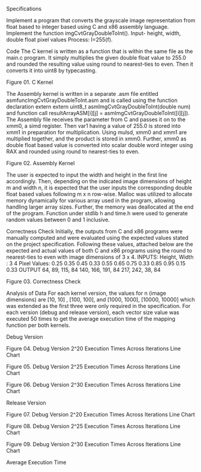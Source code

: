 Specifications

Implement a program that converts the grayscale image representation from float based to integer based using C and x86 assembly language. Implement the function imgCvtGrayDoubleToInt(). 
Input- height, width, double float pixel values
Process: I=255(f).

Code
The C kernel is written as a function that is within the same file as the main.c program. It simply multiplies the given double float value to 255.0 and rounded the resulting value using round to nearest-ties to even. Then it converts it into uint8 by typecasting. 


Figure 01. C Kernel

The Assembly kernel is written in a separate .asm file entitled asmfuncImgCvtGrayDoubleToInt.asm and is called using the function declaration extern extern uint8_t asmImgCvtGrayDoubleToInt(double num) and function call resultArrayASM[i][j] = asmImgCvtGrayDoubleToInt([i][j]).  The Assembly file receives the parameter from C and passes it on to the xmm0, a simd register. Then var1 having a value of 255.0 is stored into xmm1 in preparation for multiplication. Using mulsd, xmm0 and xmm1 are multiplied together, and the product is stored in xmm0. Further, xmm0 as double float based value is converted into scalar double word integer using RAX  and rounded using round to nearest-ties to even. 

Figure 02. Assembly Kernel

The user is expected to input the width and height in the first line accordingly. Then, depending on the indicated image dimensions of height m and width n, it is expected that the user inputs the corresponding double float based values following m x n row-wise. Malloc was utilized to allocate memory dynamically for various array used in the program, allowing handling larger array sizes. Further, the memory was deallocated at the end of the program. Function under stdlib h and time.h were used to generate random values between 0 and 1 inclusive. 

Correctness Check
Initially, the outputs from C and x86 programs were manually computed and were evaluated using the expected values stated on the project specification. Following these values, attached below are the expected and actual values of both C and x86 programs using the round to nearest-ties to even with image dimensions of 3 x 4. 
INPUTS:
Height, Width : 3 4
Pixel Values:
0.25 0.35 0.45 0.33
0.55 0.65 0.75 0.33
0.85 0.95 0.15 0.33
OUTPUT
64, 89, 115, 84
140, 166, 191, 84
217, 242, 38, 84


Figure 03. Correctness Check


Analysis of Data
For each kernel version, the values for n (image dimensions) are [10, 10] , [100, 100], and [1000, 1000], [10000, 10000] which was extended as the first three were only required in the specification. For each version (debug and release version), each vector size value was executed 50 times to get the average execution time of the mapping function per both kernels. 

Debug Version

Figure 04. Debug Version 2^20 Execution Times Across Iterations Line Chart

Figure 05. Debug Version  2^25 Execution Times Across Iterations Line Chart

Figure 06. Debug Version  2^30 Execution Times Across Iterations Line Chart

Release Version

Figure 07. Debug Version 2^20 Execution Times Across Iterations Line Chart

Figure 08. Debug Version  2^25 Execution Times Across Iterations Line Chart

Figure 09. Debug Version  2^30 Execution Times Across Iterations Line Chart

Average Execution Time






